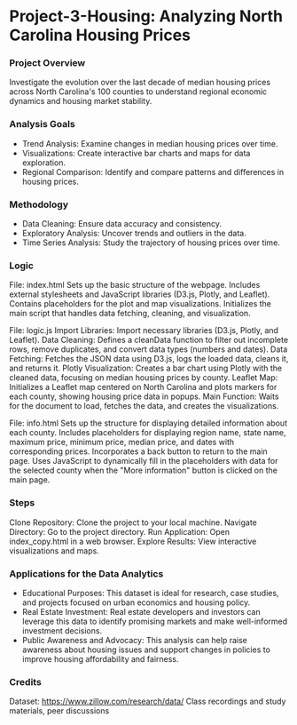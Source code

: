 # Project-3-Housing: Analyzing North Carolina Housing Prices

### Project Overview
Investigate the evolution over the last decade of median housing prices across North Carolina's 100 counties to understand regional economic dynamics and housing market stability.

### Analysis Goals
- Trend Analysis: Examine changes in median housing prices over time.
- Visualizations: Create interactive bar charts and maps for data exploration.
- Regional Comparison: Identify and compare patterns and differences in housing prices.

### Methodology
- Data Cleaning: Ensure data accuracy and consistency.
- Exploratory Analysis: Uncover trends and outliers in the data.
- Time Series Analysis: Study the trajectory of housing prices over time.

### Logic
File: index.html
Sets up the basic structure of the webpage.
Includes external stylesheets and JavaScript libraries (D3.js, Plotly, and Leaflet).
Contains placeholders for the plot and map visualizations.
Initializes the main script that handles data fetching, cleaning, and visualization.

File: logic.js
Import Libraries: Import necessary libraries (D3.js, Plotly, and Leaflet).
Data Cleaning: Defines a cleanData function to filter out incomplete rows, remove duplicates, and convert data types (numbers and dates).
Data Fetching: Fetches the JSON data using D3.js, logs the loaded data, cleans it, and returns it.
Plotly Visualization: Creates a bar chart using Plotly with the cleaned data, focusing on median housing prices by county.
Leaflet Map: Initializes a Leaflet map centered on North Carolina and plots markers for each county, showing housing price data in popups.
Main Function: Waits for the document to load, fetches the data, and creates the visualizations.

File: info.html
Sets up the structure for displaying detailed information about each county.
Includes placeholders for displaying region name, state name, maximum price, minimum price, median price, and dates with corresponding prices.
Incorporates a back button to return to the main page.
Uses JavaScript to dynamically fill in the placeholders with data for the selected county when the "More information" button is clicked on the main page.

### Steps
Clone Repository: Clone the project to your local machine.
Navigate Directory: Go to the project directory.
Run Application: Open index_copy.html in a web browser.
Explore Results: View interactive visualizations and maps.


### Applications for the Data Analytics
- Educational Purposes: This dataset is ideal for research, case studies, and projects focused on urban economics and housing policy.
- Real Estate Investment: Real estate developers and investors can leverage this data to identify promising markets and make well-informed investment decisions.
- Public Awareness and Advocacy: This analysis can help raise awareness about housing issues and support changes in policies to improve housing affordability and fairness.

### Credits
Dataset: https://www.zillow.com/research/data/
Class recordings and study materials, peer discussions

